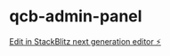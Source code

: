 # qcb-admin-panel

[Edit in StackBlitz next generation editor ⚡️](https://stackblitz.com/~/github.com/Mhmd32/qcb-admin-panel)